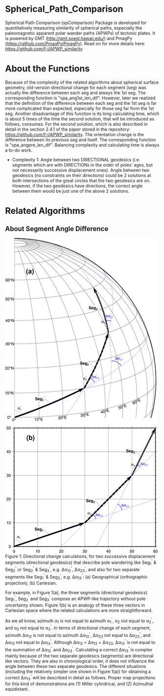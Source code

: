# Spherical_Path_Comparison
Spherical Path Comparison (spComparison) Package is developed for quantitatively
measuring similarity of spherical paths, especially the paleomagnetic apparent
polar wander paths (APWPs) of tectonic plates. It is powered by GMT
(http://gmt.soest.hawaii.edu/) and PmagPy (https://github.com/PmagPy/PmagPy).
Read on for more details here: https://github.com/f-i/APWP_similarity

# About the Functions
Because of the complexity of the related algorithms about spherical surface
geometry, old-version directional change for each segment (seg) was actually the
difference between each seg and always the 1st seg. The corresponding function
is "spa_ang1st_len_dif". However, later we realized that the definition of the
difference between each seg and the 1st seg is far more complicated than
expected, especially for those seg far from the 1st seg. Another disadvantage
of this function is its long calculating time, which is about 5 times of the
time the second solution, that will be introduced as follows, consumes. For the
second solution, which is also described in detail in the section 2.4.1 of the
paper stored in the repository: https://github.com/f-i/APWP_similarity. The
orientation change is the difference between its previous seg and itself. The
corresponding function is "spa_angpre_len_dif". Balancing complexity and
calculating time is always a to-do work.
* Complexity 1: Angle between two DIRECTIONAL geodesics (i.e. segments which
  are with DIRECTIONs in the order of poles' ages, but not necessarily
  successive displacement ones). Angle between two geodesics (no constraints
  on their directions) could be 2 solutions at both intersections of the
  great circles that the two geodesics are on. However, if the two geodesics
  have directions, the correct angle between them would be just one of the
  above 2 solutions.

# Related Algorithms

## About Segment Angle Difference

![](fig1directionalGeodesics.png?raw=true)
Figure 1: Directional change calculations, for two successive displacement
segments (directional geodesics) that describe pole wandering like
Seg<sub>1</sub><sup>'</sup> & Seg<sub>2</sub><sup>'</sup> or
Seg<sub>2</sub><sup>'</sup> & Seg<sub>3</sub><sup>'</sup>, e.g.
&Delta;&alpha;<sub>12</sub><sup>'</sup>,
&Delta;&alpha;<sub>23</sub><sup>'</sup>, and also for two separate segments like
Seg<sub>1</sub><sup>'</sup> & Seg<sub>3</sub><sup>'</sup>, e.g.
&Delta;&alpha;<sub>13</sub><sup>'</sup>: (a) Geographical (orthographic
projection); (b) Cartesian.

For example, in Figure 1(a), the three segments (directional geodesics)
Seg<sub>1</sub><sup>'</sup>, Seg<sub>2</sub><sup>'</sup> and
Seg<sub>3</sub><sup>'</sup> compose an APWP-like trajectory without pole
uncertainty shown. Figure 1(b) is an analogy of these three vectors in Cartesian
space where the related calculations are more straightforward.

As we all know, azimuth &alpha;<sub>1</sub> is not equal to azimuth
&alpha;<sub>1</sub><sup>'</sup>, &alpha;<sub>2</sub> not equal to
&alpha;<sub>2</sub><sup>'</sup>, and &alpha;<sub>3</sub> not equal to
&alpha;<sub>3</sub><sup>'</sup>. In terms of directional change of each segment,
azimuth &Delta;&alpha;<sub>12</sub> is not equal to azimuth
&Delta;&alpha;<sub>12</sub><sup>'</sup>, &Delta;&alpha;<sub>23</sub> not equal
to &Delta;&alpha;<sub>23</sub><sup>'</sup>, and &Delta;&alpha;<sub>13</sub>
not equal to &Delta;&alpha;<sub>13</sub><sup>'</sup>. Although
&Delta;&alpha;<sub>13</sub> = &Delta;&alpha;<sub>12</sub> +
&Delta;&alpha;<sub>23</sub>, &Delta;&alpha;<sub>13</sub><sup>'</sup> is not
equal to the summation of &Delta;&alpha;<sub>12</sub><sup>'</sup> and
&Delta;&alpha;<sub>23</sub><sup>'</sup>. Calculating a correct
&Delta;&alpha;<sub>13</sub><sup>'</sup> is complex mainly because of the two
separate geodesics (segments) are directional like vectors. They are also in
chronological order, it does not influence the angle between these two separate
geodesics. The different situations (including the relatively simpler one shown
in Figure 1(a)) for obtaining a correct &Delta;&alpha;<sub>13</sub><sup>'</sup>
will be described in detail as follows. Proper map projections for this kind of
demonstrations are (1) Miller cylindrical, and (2) Azimuthal equidistant.
